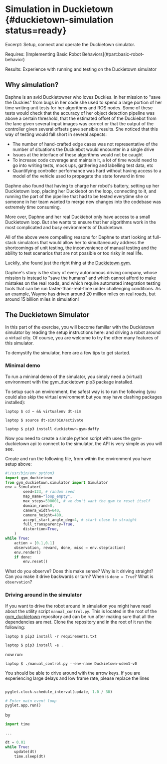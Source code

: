 # Simulation in Duckietown {#duckietown-simulation status=ready}

Excerpt: Setup, connect and operate the Duckietown simulator.

<div class='requirements' markdown='1'>
  Requires: [Implementing Basic Robot Behaviors](#part:basic-robot-behavior)
  
  Results: Experience with running and testing on the Duckietown simulator 
</div>

<minitoc/>

## Why simulation?
Daphne is an avid Duckietowner who loves Duckies. In her mission to "save the Duckies" from bugs in her code she used to spend a large portion of her time writing unit tests for her algorithms and ROS nodes. Some of these tests would check that the accuracy of her object detection pipeline was above a certain threshold, that the estimated offset of the Duckiebot from the lane given several input images was correct or that the output of the controller given several offsets gave sensible results. She noticed that this way of testing would fall short in several aspects:

- The number of hand-crafted edge cases was not representative of the number of situations the Duckiebot would encounter in a single drive
- Issues at the interface of these algorithms would not be caught
- To increase code coverage and maintain it, a lot of time would need to go into writing tests, mock ups, gathering and labelling test data, etc
- Quantifying controller performance was hard without having access to a model of the vehicle used to propagate the state forward in time

Daphne also found that having to charge her robot's battery, setting up her Duckietown loop, placing her Duckiebot on the loop, connecting to it, and running the part of the pipeline that had to be tested everytime she or someone in her team wanted to merge new changes into the codebase was extremely time consuming.

More over, Daphne and her real Duckiebot only have access to a small Duckietown loop. But she wants to ensure that her algorithms work in the most complicated and busy environments of Duckietown.

All of the above were compelling reasons for Daphne to start looking at full-stack simulators that would allow her to simultaneously address the shortcomings of unit testing, the inconvenience of manual testing and the ability to test scenarios that are not possible or too risky in real life. 

Luckily, she found just the right thing at the [Duckietown gym](https://github.com/duckietown/gym-duckietown).

Daphne's story is the story of every autonomous driving company, whose mission is instead to "save the humans" and which cannot afford to make mistakes on the real roads, and which require automated integration testing tools that can be run faster-than-real-time under challenging conditions. As an example, Waymo has driven around 20 million miles on real roads, but around 15 billion miles in simulation!

## The Duckietown Simulator

In this part of the exercise, you will become familiar with the Duckietown simulator by reading the setup instructions here: [](+AIDO#dt-simulator) and driving a robot around a virtual city. Of course, you are welcome to try the other many features of this simulator.

To demystify the simulator, here are a few tips to get started.

### Minimal demo
To run a minimal demo of the simulator, you simply need a (virtual) environment with the gym_duckietown pip3 package installed.

To setup such an environment, the safest way is to run the following (you could also skip the virtual environment but you may have clashing packages installed):

    laptop $ cd ~ && virtualenv dt-sim
    
    laptop $ source dt-sim/bin/activate

    laptop $ pip3 install duckietown-gym-daffy

Now you need to create a simple python script with uses the gym-duckietown api to connect to the simulator, the API is very simple as you will see.

Create and run the following file, from within the environment you have setup above:

```python
#!/usr/bin/env python3
import gym_duckietown
from gym_duckietown.simulator import Simulator
env = Simulator(
        seed=123, # random seed
        map_name="loop_empty",
        max_steps=500001, # we don't want the gym to reset itself
        domain_rand=0,
        camera_width=640,
        camera_height=480,
        accept_start_angle_deg=4, # start close to straight
        full_transparency=True,
        distortion=True,
    )   
while True:
    action = [0.1,0.1]
    observation, reward, done, misc = env.step(action)
    env.render()
    if done:
        env.reset()
```

What do you observe? Does this make sense? Why is it driving straight? Can you make it drive backwards or turn? When is `done = True`? What is `observation`? 


### Driving around in the simulator

If you want to drive the robot around in simulation you might have read about the utility script `manual_control.py`. This is located in the root of the [gym_duckietown](https://github.com/duckietown/gym-duckietown) repository and can be run after making sure that all the dependencies are met. Clone the repository and in the root of it run the following:

    laptop $ pip3 install -r requirements.txt
    
    laptop $ pip3 install -e .

now run:

    laptop $ ./manual_control.py --env-name Duckietown-udem1-v0

You should be able to drive around with the arrow keys. If you are experiencing large delays and low frame rate, please replace the lines

```python

pyglet.clock.schedule_interval(update, 1.0 / 30)

# Enter main event loop
pyglet.app.run()

```

by

```python
import time

...

dt = 0.01
while True:
    update(dt)
    time.sleep(dt)

```



